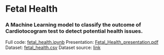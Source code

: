 # Fetal Health

### A Machine Learning model to classify the outcome of Cardiotocogram test to detect potential health issues.

Full code: [fetal_health.ipynb](https://github.com/AleGrondona/Fetal_Health/blob/main/fetal_health.ipynb)
Presentation: [Fetal_Health_presentation.pdf](https://github.com/AleGrondona/Fetal_Health/blob/main/Fetal_Health_presentation.pdf)
Dataset: [fetal_health.csv](https://github.com/AleGrondona/Fetal_Health/blob/main/fetal_health.csv)
Dataset source: [link](https://www.kaggle.com/datasets/andrewmvd/fetal-health-classification/data)
